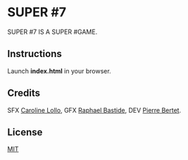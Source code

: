 # SUPER #7

SUPER #7 IS A SUPER #GAME.

## Instructions

Launch **index.html** in your browser.

## Credits

SFX [Caroline Lollo](http://carolinelollo.fr/), GFX [Raphael Bastide](http://example.com/), DEV [Pierre Bertet](http://pierrebertet.net/).

## License

[MIT](http://pierre.mit-license.org/)
